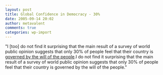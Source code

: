 ```yaml
---
layout: post
title: Global Confidence in Democracy - 30%
date: 2005-09-14 20:02
author: metavalent
comments: true
categories: wp-import
---
```

"I [too] do not find it surprising that the main result of a survey of world public opinion suggests that only 30% of people feel that their country is <a href="http://news.bbc.co.uk/1/hi/world/europe/4245282.stm">governed by the will of the people</a>.I do not find it surprising that the main result of a survey of world public opinion suggests that only 30% of people feel that their country is governed by the will of the people."
